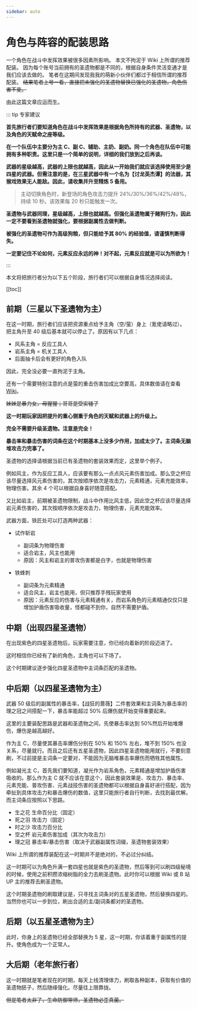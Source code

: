 ```yaml
---
sidebar: auto
---
```


# 角色与阵容的配装思路

一个角色在战斗中发挥效果被很多因素所影响。
本文不拘泥于 Wiki 上所谓的推荐配装。
因为每个账号当前拥有的圣遗物都是不同的，根据自身条件灵活变通才是我们应该去做的。
笔者在这期间发现我我的萌新小伙伴们都过于相信所谓的推荐配装。
~~结果笔者上号一看，直接把未强化的圣遗物替换已强化的圣遗物，角色伤害不变。~~

由此这篇文章应运而生。

::: tip 专家建议

**首先旅行者们要知道角色在战斗中发挥效果是根据角色所持有的武器、圣遗物，以及角色的天赋命之座等级。**

**在一个队伍中主要分为主 C、副 C、辅助、主奶、副奶。同一个角色在队伍中可能拥有多种职责。这里只是一个简单的说明，详细的我们放到之后再谈。**

**武器的星级越高，武器的上限也就越高，因此从一开始我们就应该选择使用至少是四星的武器。但需注意的是，在三星武器中有一个名为【讨龙英杰谭】的法器，其猴戏效果无人能敌。因此，请收集并升至精炼 5 备用。**

> 主动切换角色时，新登场的角色攻击力提升 24%/30%/36%/42%/48%，持续 10 秒。该效果每 20 秒只能触发一次。

**圣遗物与武器同理，星级越高，上限也就越高。但强化圣遗物属于赌狗行为，因此一定不要看到圣遗物就强化，要根据副属性去做判断。**

**被强化的圣遗物可作为高级狗粮，但只能给予其 80% 的经验值，请谨慎判断得失。**

**一定要记住不论如何，元素反应永远的神！对不起，元素反应就是可以为所欲为！**

:::

本文将把旅行者分为以下五个阶段，旅行者们可以根据自身情况选择阅读。

[[toc]]

## 前期（三星以下圣遗物为主）

在这一时期，旅行者们应该把资源重点给予主角（空/萤）身上（氪佬请略过）。
把主角升至 40 级后基本就可以停止了。原因有以下几点：

- 风系主角 = 反应工具人
- 岩系主角 = 机关工具人
- 后面抽卡后会有更好的角色入队

因此，完全没必要一直拘泥于主角。

还有一个需要特别注意的点是萤的重击伤害加成比空要高，具体数值请在查看[Wiki](https://bbs.mihoyo.com/ys/obc/content/53/detail?bbs_presentation_style=no_header)。

~~妹妹是暴力女，母猩猩；哥哥是受实锤了~~

**这一时期玩家因把提升的重心侧重于角色的天赋和武器上的升级上。**

**完全不需要升级圣遗物。注意是完全！**

**暴击率和暴击伤害的词条在这个时期基本上没多少作用，加成太少了。主词条无脑堆攻击力完事了。**

圣遗物的选择请根据当前已有圣遗物的套装效果而定，这里举个例子。

例如风主，作为反应工具人，应该要有那么一点点风元素伤害加成。那么空之杯应该尽量选择风元素伤害的，其次按顺序依次是攻击力，元素精通，元素充能效率，物理伤害。其余 4 个可以根据自身喜好随意搭配。

又比如岩主，前期被圣遗物限制，战斗中作用比风主低，因此空之杯应该尽量选择岩元素伤害的，其次按顺序依次是攻击力，物理伤害，元素充能效率。

武器方面，铁匠处可以打造两种武器：

- 试作斩岩

  - 副词条为物理伤害
  - 适合岩主，风主也能用
  - 原因：风主和岩主的普攻伤害都是白字，也就是物理伤害

- 铁蜂刺

  - 副词条为元素精通
  - 适合风主，岩主也能用，但只推荐手残玩家使用
  - 原因：元素反应的伤害与元素精通有关，而岩系角色的元素精通仅仅只是增加护盾伤害吸收量，怪都碰不到你，自然不需要护盾。

## 中期（出现四星圣遗物）

在出现紫色的四星圣遗物后，玩家需要注意，你已经向着新的阶段迈进了。

这时相信你已经有了新的角色，主角也可以下场了。

这个时期建议逐步强化四星圣遗物中主词条匹配的圣遗物。

## 中后期（以四星圣遗物为主）

武器 50 级后的副属性的暴击率，【战狂的蔷薇】二件套效果和主词条为暴击率的理之冠之间搭配一下，暴击率能超过 50% 后爆伤就开始变得重要起来。

这里的主要装配思路是武器和圣遗物之间，先使暴击率达到 50%然后开始堆爆伤，爆伤是越高越好。

作为主 C，尽量使其暴击率爆伤分别在 50% 和 150% 左右，堆不到 150% 也没关系，尽量就行。而且之后还有五星圣遗物，因此四星圣遗物能用就行，不要刻意刷，不过前提是主词条一定要对，不能因为无脑堆暴击率爆伤而牺牲其他属性。

例如凝光主 C，首先我们要知道，凝光作为岩系角色，元素精通是增加护盾伤害吸收的。那么作为主 C 就不应该在意这个，因此套装效果是、攻击力、暴击率、元素充能、普攻伤害、元素战技伤害的圣遗物都可以根据自身喜好进行搭配，因为牵扯到具体攻击力和暴击爆伤的数值，这里只能旅行者自行判断，去找到最优解。而主词条应按照以下思路。

- 生之花 生命百分比（固定）
- 死之羽 攻击力（固定）
- 时之沙 攻击力百分比
- 空之杯 岩元素伤害加成（其次为攻击力）
- 理之冠 暴击率/暴击伤害（取决于武器副属性词缀，圣遗物套装效果）

Wiki 上所谓的推荐装配在这一时期并不是绝对的，不必过分纠结。

这一时期可以为角色升满一套四星也就是紫色的圣遗物，然后等到可以刷四级秘境的时候，使用之前积攒浓缩树脂的全力去刷圣遗物。此时你可以根据 Wiki 或 B 站 UP 主的推荐去刷圣遗物。

这个时期圣遗物的刷取建议是，只寻找主词条对的五星圣遗物，然后替换四星的。当然你也可以一步到位，刷出合适的主/副词条都对的圣遗物。

## 后期（以五星圣遗物为主）

此时，你身上的圣遗物已经全部替换为 5 星，这一时期，你该着重于副属性的提升。使角色成为一个正常人。

## 大后期（老年旅行者）

这一时期就是笔者现在的时期，每天上线清理体力，刷取各种副本，获取有价值的圣遗物胚子，然后随缘强化。尽量往上限靠拢。

~~但是笔者太非了，生命防御带师，圣遗物必歪真菌。~~
